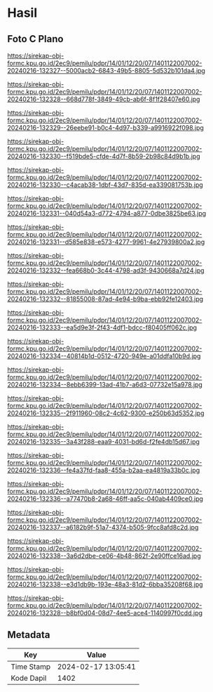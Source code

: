 # Hasil

## Foto C Plano

https://sirekap-obj-formc.kpu.go.id/2ec9/pemilu/pdpr/14/01/12/20/07/1401122007002-20240216-132327--5000acb2-6843-49b5-8805-5d532b101da4.jpg

https://sirekap-obj-formc.kpu.go.id/2ec9/pemilu/pdpr/14/01/12/20/07/1401122007002-20240216-132328--668d778f-3849-49cb-ab6f-8f1f28407e60.jpg

https://sirekap-obj-formc.kpu.go.id/2ec9/pemilu/pdpr/14/01/12/20/07/1401122007002-20240216-132329--26eebe91-b0c4-4d97-b339-a9916922f098.jpg

https://sirekap-obj-formc.kpu.go.id/2ec9/pemilu/pdpr/14/01/12/20/07/1401122007002-20240216-132330--f519bde5-cfde-4d7f-8b59-2b98c84d9b1b.jpg

https://sirekap-obj-formc.kpu.go.id/2ec9/pemilu/pdpr/14/01/12/20/07/1401122007002-20240216-132330--c4acab38-1dbf-43d7-835d-ea339081753b.jpg

https://sirekap-obj-formc.kpu.go.id/2ec9/pemilu/pdpr/14/01/12/20/07/1401122007002-20240216-132331--040d54a3-d772-4794-a877-0dbe3825be63.jpg

https://sirekap-obj-formc.kpu.go.id/2ec9/pemilu/pdpr/14/01/12/20/07/1401122007002-20240216-132331--d585e838-e573-4277-9961-4e27939800a2.jpg

https://sirekap-obj-formc.kpu.go.id/2ec9/pemilu/pdpr/14/01/12/20/07/1401122007002-20240216-132332--fea668b0-3c44-4798-ad3f-9430668a7d24.jpg

https://sirekap-obj-formc.kpu.go.id/2ec9/pemilu/pdpr/14/01/12/20/07/1401122007002-20240216-132332--81855008-87ad-4e94-b9ba-ebb92fe12403.jpg

https://sirekap-obj-formc.kpu.go.id/2ec9/pemilu/pdpr/14/01/12/20/07/1401122007002-20240216-132333--ea5d9e3f-2f43-4df1-bdcc-f80405ff062c.jpg

https://sirekap-obj-formc.kpu.go.id/2ec9/pemilu/pdpr/14/01/12/20/07/1401122007002-20240216-132334--40814b1d-0512-4720-949e-a01ddfa10b9d.jpg

https://sirekap-obj-formc.kpu.go.id/2ec9/pemilu/pdpr/14/01/12/20/07/1401122007002-20240216-132334--8ebb6399-13ad-41b7-a6d3-07732e15a978.jpg

https://sirekap-obj-formc.kpu.go.id/2ec9/pemilu/pdpr/14/01/12/20/07/1401122007002-20240216-132335--2f911960-08c2-4c62-9300-e250b63d5352.jpg

https://sirekap-obj-formc.kpu.go.id/2ec9/pemilu/pdpr/14/01/12/20/07/1401122007002-20240216-132335--3a43f288-eaa9-4031-bd6d-f2fe4db15d67.jpg

https://sirekap-obj-formc.kpu.go.id/2ec9/pemilu/pdpr/14/01/12/20/07/1401122007002-20240216-132336--fe4a37fd-faa8-455a-b2aa-ea4819a33b0c.jpg

https://sirekap-obj-formc.kpu.go.id/2ec9/pemilu/pdpr/14/01/12/20/07/1401122007002-20240216-132336--a77470b8-2a68-46ff-aa5c-040ab4409ce0.jpg

https://sirekap-obj-formc.kpu.go.id/2ec9/pemilu/pdpr/14/01/12/20/07/1401122007002-20240216-132337--a6182b9f-51a7-4374-b505-9fcc8afd8c2d.jpg

https://sirekap-obj-formc.kpu.go.id/2ec9/pemilu/pdpr/14/01/12/20/07/1401122007002-20240216-132338--3a6d2dbe-ce06-4b48-862f-2e90ffce16ad.jpg

https://sirekap-obj-formc.kpu.go.id/2ec9/pemilu/pdpr/14/01/12/20/07/1401122007002-20240216-132338--e3d1db9b-193e-48a3-81d2-6bba35208f68.jpg

https://sirekap-obj-formc.kpu.go.id/2ec9/pemilu/pdpr/14/01/12/20/07/1401122007002-20240216-132328--b8bf0d04-08d7-4ee5-ace4-1140997f0cdd.jpg


## Metadata

| Key        | Value               |
| ---------- | ------------------- |
| Time Stamp | 2024-02-17 13:05:41 |
| Kode Dapil | 1402                |




